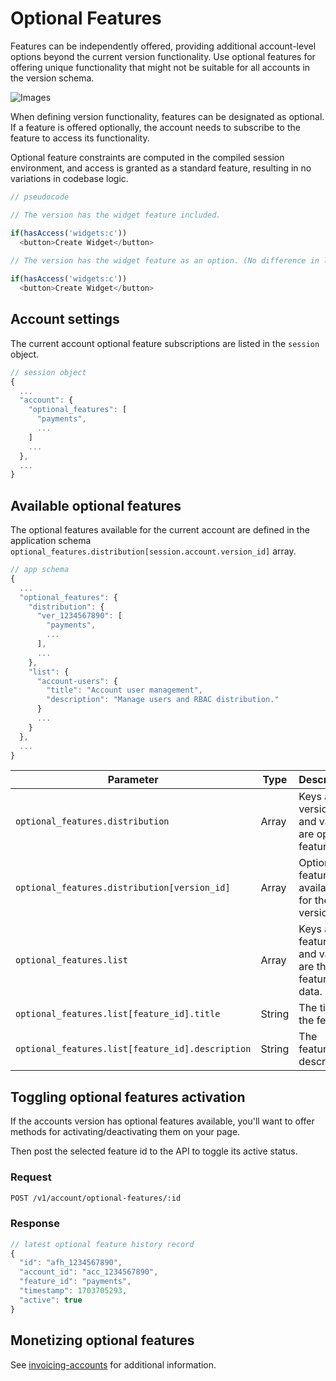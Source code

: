 # Optional Features


Features can be independently offered, providing additional account-level options beyond the current version functionality. Use optional features for offering unique functionality that might not be suitable for all accounts in the version schema.

![Images](/images/diagrams/optional-features.svg)


When defining version functionality, features can be designated as optional. If a feature is offered optionally, the account needs to subscribe to the feature to access its functionality.

Optional feature constraints are computed in the compiled session environment, and access is granted as a standard feature, resulting in no variations in codebase logic.

```js
// pseudocode

// The version has the widget feature included.

if(hasAccess('widgets:c'))
  <button>Create Widget</button>
  
// The version has the widget feature as an option. (No difference in logic.)

if(hasAccess('widgets:c'))
  <button>Create Widget</button>
```

## Account settings

The current account optional feature subscriptions are listed in the `session` object.

```js
// session object
{
  ...
  "account": {
    "optional_features": [
      "payments",
      ...
    ]
    ...
  },
  ...
}
```

## Available optional features 


The optional features available for the current account are defined in the application schema `optional_features.distribution[session.account.version_id]` array.

```js
// app schema
{
  ...
  "optional_features": {
    "distribution": {
      "ver_1234567890": [
        "payments",
        ...
      ],
      ...
    },
    "list": {
      "account-users": {
        "title": "Account user management",
        "description": "Manage users and RBAC distribution." 
      }
      ...
    }
  },
  ...
}
```

| Parameter | Type | Description |
| --- | --- | --- |
| `optional_features.distribution` | Array | Keys are version ids and values are optional feature IDs. |
| `optional_features.distribution[version_id]` | Array | Optional feature IDs available for the version ID. |
| `optional_features.list` | Array | Keys are feature IDs and values are the features data. |
| `optional_features.list[feature_id].title` | String | The title of the feature. |
| `optional_features.list[feature_id].description` | String | The features description. |

## Toggling optional features activation

If the accounts version has optional features available, you'll want to offer methods for activating/deactivating them on your page.

<!--@include: ./includes/optional-features.md-->

Then post the selected feature id to the API to toggle its active status.

### Request

```sh
POST /v1/account/optional-features/:id
```

### Response

```js
// latest optional feature history record
{
  "id": "afh_1234567890",
  "account_id": "acc_1234567890",
  "feature_id": "payments",
  "timestamp": 1703705293,
  "active": true
}
```


## Monetizing optional features

<!--@include: ./includes/auto-invoiced-fees.md-->


See [invoicing-accounts](/invoicing-accounts) for additional information.

